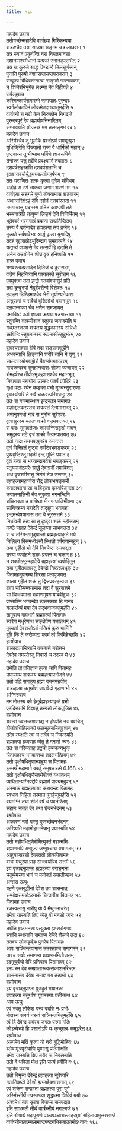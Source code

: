 ```yaml
---
title: १६८

---
```

महादेव उवाच  
ततोगच्छेन्महादेवि वार्त्रघ्न्या गिरिकन्यया  
शक्रश्चैव तया साध्व्या सङ्गमं यत्र लब्धवान् १  
तत्र स्नानं प्रकुर्वन्ति नरा नियतमानसाः  
दशानामश्वमेधानां यत्फलं स्नानकृल्लभेत् २  
तत्र यः कुरुते श्राद्धं पिण्डान्वै तिलचूर्णजान्  
पुनाति पुरुषो वंशान्सप्तसप्तपरावरान् ३  
सम्पूज्य विधिवत्स्नात्वा सङ्गमे गणनायकम्  
न विघ्नैरभिभूयेत लक्ष्म्या नैव विहीयते ४  
पार्वत्युवाच  
कस्मिन्कार्यसमारम्भे समायातः पुरन्दरः  
स्वर्गलोकादिमं लोकमेतदाख्यातुमर्हसि ५  
वार्त्रघ्नी च नदी केन निरुक्तेन निगद्यते  
पुरन्दरपुरं देव ब्रह्मघोषनिनादितम्  
सम्भावयति योऽजस्रं मम तत्सङ्गमं वद ६  
महादेव उवाच  
अस्मिंश्चैव तु भूर्लोके प्रश्नोऽयं समभूत्पुरा  
युधिष्ठिरेति विख्यातो राजा वै धार्मिको महान् ७  
पृष्टवान्स तु भीष्माय धर्मिणे ज्ञानरूपिणे  
तेनोक्तं यत्तु तद्देवि प्रवक्ष्यामि तवाग्रतः ८  
दशवर्षसहस्राणि दशवर्षशतानि च  
वृत्रवासवयोर्युद्धमभवल्लोमहर्षणम् ९  
ततः पराजितः शक्रः कृत्वा वृत्रेण संविधम्  
अद्रोहे स रणं त्यक्त्वा जगाम शरणं मम १०  
वार्त्रघ्न्या सङ्गमे पुण्ये तोषयामास शङ्करम्  
अथान्तरिक्षेऽहं देवि दर्शनं दत्तवांस्तदा ११  
ममगात्रात्तु यद्भस्म पतितं काश्यपी तटे  
भस्मगात्रेति तत्पुण्यं लिङ्गं देवि विनिर्मितम् १२  
भूतेश्वरं भस्मगात्रं ब्रह्मणा सम्प्रतिष्ठितम्  
तस्य वै दर्शनादेव ब्रह्महत्या लयं व्रजेत् १३  
मुच्यते सर्वपापेभ्यः श्राद्धं कृत्वा युगादिषु  
तदहं सुप्रसन्नोऽभूदिन्द्राय सुमहात्मने १४  
यद्यत्त्वं वाञ्छसे देव तत्सर्वं हि ददामि ते  
अनेन वज्रयोगेन शीघ्रं वृत्रं हनिष्यसि १५  
शक्र उवाच  
भगवंस्त्वत्प्रसादेन दितिजं च दुरासदम्  
वज्रेण निहनिष्यामि पश्यतस्ते सुरोत्तम १६  
एवमुक्त्वा तदा इन्द्रो गतवांश्चासुरं प्रति  
तदा दुन्दुभयो नेदुर्देवसैन्ये विशेषतः १७  
मृदङ्ग डिण्डिमाश्चैव भेरी तूर्याण्यनेकशः  
असुराणां च सर्वेषां वृत्तिलोभो महानभूत १८  
बलवान्मघवा चैव क्षणेन समजायत्  
तमाविष्टं ततो ज्ञात्वा ऋषयः पन्नगास्तथा १९  
स्तुवन्ति शक्रमीशानं स्तुत्या जयजयेति च  
गच्छतस्तस्य शक्रस्य युद्धकामस्य सन्निधौ  
ऋषिभिः स्तूयमानस्य रूपमासीत्सुदुर्भरम् २०  
महादेव उवाच  
वृत्रस्यसहसा देवि तदा सङ्ग्राममूर्द्धनि  
अभवन्यानि लिङ्गानि शरीरे तानि मे शृणु २१  
ज्वलतास्योभवद्धोरो वैवर्ण्यमभवत्परम्  
गात्रकम्पश्च सुमहान्श्वासः सोष्मा व्यजायत् २२  
रोमहर्षश्च तीव्रोऽभूच्छ्वासश्चैव महानभूत्  
निष्पपात महाघोरा उल्काः पार्श्वं प्रपेदिरे २३  
गृध्रा वटाः श्येन कङ्का वचो मुञ्चन्सुदारुणाः  
वृत्रस्योपरि ते सर्वे चक्रवत्परिबभ्रमुः २४  
ततः स गजमास्थाय इन्द्रस्तत्र समागतः  
वज्रोद्यतकरस्तत्र शक्रस्तं दैत्यमासदत् २५  
अमानुषमथो नादं स मुमोच सुरेश्वरः  
वृत्रासुरस्य यततः शक्रो वज्रमपातयत् २६  
स वज्रः सुमहातेजाः कालाग्निसदृशो महान्  
समुद्रस्य तटे वृत्रं शक्रो दैत्यमपातयत् २७  
ततो नादः समभवत्पुनरेव समन्ततः  
वृत्रं विनिहतं दृष्ट्वा सर्वदेवभयङ्करम् २८  
पुष्पवृष्टिस्तु महती इन्द्र मूर्ध्नि पपात ह  
वृत्रं हत्वा स भगवान्दानवेशं भयङ्करम् २९  
स्तूयमानोऽमरैः सार्द्धं देवदानीं तमाविशत्  
अथ वृत्रशरीरात्तु निर्गतं तेज उत्तमम् ३०  
ब्रह्महत्यामहाघोरा रौद्र लोकभयङ्करी  
करालवदना सा च विकृता कृष्णपिङ्गला ३१  
कपालमालिनी चैव सुकृशा नगनन्दिनि  
रुधिराक्ता च पापिष्ठा मीनगन्धातिभीषणा ३२  
सानिष्क्रम्य महादेवि तादृग्रूपा भयावहा  
इन्द्रमन्वेषयामास तदा वै सुरसत्तमे ३३  
निर्धावती ततः सा तु दृष्ट्वा शक्रं महौजसम्  
कण्ठे जग्राह देवेन्द्रं सुलग्ना साभवत्तदा ३४  
स च तस्मिन्समुद्भ्रान्तो ब्रह्महत्याकृते भये  
निलिल्य बिसमध्येऽसौ स्थितो वर्षगणान्बहून् ३५  
तया गृहीतो भो देवि निश्चेष्टः समपद्यत  
तस्या व्यपोहने शक्रः प्रयत्नं च चकार ह ३६  
न शक्तोऽभून्महादेवि ब्रह्महत्यां व्यपोहितुम्  
तया गृहीतमात्रस्तु देवेन्द्रो निष्ठरूपधृक् ३७  
पितामहमुपागम्य शिरसा प्रत्यपूजयत्  
ज्ञात्वा गृहीतं शक्रं तु द्विजप्रवरहत्यया ३८  
ब्रह्मा सञ्चिन्तयामास तदा वै सुरसत्तमे  
सा चिन्त्यमाना ब्रह्माणमुपगम्याब्रवीद्वचः ३९  
प्राप्तास्मि भगवन्देव त्वत्सकाशं हि मानद  
यत्कर्त्तव्यं मया देव तद्भवान्वक्तुमर्हति ४०  
तामुवाच महाभागे ब्रह्महत्यां पितामहः  
स्वरेण मधुरेणाथ सङ्क्षेपेण यथातथम् ४१  
मुच्यतां देवराजोऽयं मत्प्रियं कुरु भामिनि  
ब्रूहि किं ते करोम्यद्य कामं त्वं किमिहेच्छसि ४२  
हत्योवाच  
शक्रादपगमिष्यामि वचनात्ते नरोत्तम  
देवदेव नमस्तेस्तु निवासं च ददस्व मे ४३  
महादेव उवाच  
तथेति तां प्रतिज्ञाय हत्यां चापि पितामहः  
उपायमथ शक्रस्य ब्रह्महत्यापनोदने ४४  
ततो वह्निं समाहूय ब्रह्मा वचनमब्रवीत्  
शक्रहत्या चतुर्थांशं जातवेदो गृहाण भो ४५  
अग्निरुवाच  
मम मोक्षस्य को हेतुर्ब्रह्महत्याकृते प्रभो  
एतदिच्छामि विज्ञातुं तत्त्वतो लोकपूजित ४६  
ब्रह्मोवाच  
यस्त्वां ज्वलन्तमासाद्य न होष्यति नरः क्वचित्  
बीजौषधितिलानग्रे फलमूलसमित्कुशान् ४७  
तदैव त्यक्षति त्वां च तत्रैव च निवत्स्यति  
ब्रह्महत्या हव्यवाह व्येतु ते मनसो ज्वरः ४८  
ततः स परिजग्राह तद्वचो हव्यकव्यभुक्  
पितामहश्च भगवान्तथा तदलभत्प्रियम् ४९  
ततो वृक्षौषधितृणान्याहूय स पितामहः  
इममर्थं महाभागे वक्तुं समुपचक्रमे 6.168.५०  
ततो वृक्षौषधितृणैस्तथैवोक्तं यथातथम्  
व्यथितान्यग्निवद्देवि ब्रह्माणं वाक्यमब्रुवन् ५१  
अस्माकं ब्रह्महत्यायाः कथयन्तः पितामह  
स्वभाव निहिता तस्मान्न पुनर्हन्तुमर्हसि ५२  
वयमग्निं तथा शीतं वर्षं च पवनेरितम्  
सहामः सततं देव तथा छेदनभेदनम् ५३  
ब्रह्मोवाच  
अकारणं नरो यस्तु युष्मच्छेदनभेदनम्  
करिष्यति महामोहात्तमेषानु प्रयास्यति ५४  
महादेव उवाच  
ततो महौषधितृणैरोमित्युक्तं महात्मभिः  
ब्रह्माणमपि सम्पूज्य जग्मुश्चाथ यथागतम् ५५  
आहूयाप्सरसो देवस्ततो लोकपितामहः  
वाचा मधुरया प्राह सान्त्वयन्निव सत्तमे ५६  
इयं वृत्रादनुप्राप्ता ब्रह्महत्या वराङ्गनाः  
चतुर्थमस्या भागं च मयोक्तं सम्प्रतीच्छथ ५७  
अप्सरा ऊचुः  
ग्रहणे कृतबुद्धीनां देवेश तव शासनात्  
सम्मोक्षसमयोऽस्माकं चिन्तनीयः पितामह ५८  
पितामह उवाच  
रजस्वलासु नारीषु यो वै मैथुनमाचरेत्  
तमेषा यास्यति क्षिप्रं व्येतु वो मनसो ज्वरः ५९  
महादेव उवाच  
तथेति हृष्टमनसः प्रत्युक्ता ह्यप्सरोगणाः  
स्वानि स्थानानि सम्प्राप्य रेमिरे शैलजे तदा ६०  
ततश्च लोककृद्देवः पुनरेव पितामहः  
आपः सञ्चिन्तयामास ततस्ताश्च समागमन् ६१  
ताश्च सर्वाः समागम्य ब्रह्माणममितौजसम्  
इदमूचुर्वचो देवि प्रणिपत्य पितामहम् ६२  
इमाः स्म देव सम्प्राप्तास्त्वत्सकाशमरिन्दम  
शासनात्तव देवेश समाज्ञापय तत्प्रभो ६३  
ब्रह्मोवाच  
इयं वृत्रादनुप्राप्ता पुरुहूतं भयानका  
ब्रह्महत्या चतुर्थांशं यूयमस्याः प्रतीच्छथ ६४  
आप ऊचुः  
एवं भवतु लोकेश यत्त्वं वदसि नः प्रभोः  
मोक्षस्य समयं नस्त्वं सञ्चिन्तयितुमर्हसि ६५  
त्वं हि देवेन्द्र सर्वस्य जगतः परमा गतिः  
कोऽन्येभ्यो हि प्रसादोऽपि यः कृच्छ्रान्नः समुद्धरेत् ६६  
ब्रह्मोवाच  
अल्पमेव मतिं कृत्वा यो नरो बुद्धिमोहितः ६७  
श्लेष्ममूत्रपुरीषाणि युष्मासु प्रतिमोक्षति  
तमेव यास्यति क्षिप्रं तत्रैव च निवत्स्यति  
ततो वै भविता मोक्ष इति सत्यं ब्रवीमि वः ६८  
महादेव उवाच  
ततो विमुच्य देवेन्द्रं ब्रह्महत्या सुरेश्वरि  
गतातिहृष्टो देवेशो ह्यभवद्देवशासनात् ६९  
एवं शक्रेण सम्प्राप्ता ब्रह्महत्या पुरा युगे  
अस्मिंस्तीर्थे तपस्तप्त्वा शुद्धात्मा त्रिदिवं ययौ ७०  
अश्वमेधं ततः कृत्वा विपाप्मा समपद्यत  
इति साभ्रमती तीर्थे वार्त्रघ्नीयं नगात्मजे ७१  
इति श्रीपाद्मे महापुराणे पञ्चपञ्चाशत्साहस्र्यां संहितायामुत्तरखण्डे  
वार्त्रघ्नीमाहात्म्यन्नामाष्टषष्ट्यधिकशततमोऽध्यायः १६८